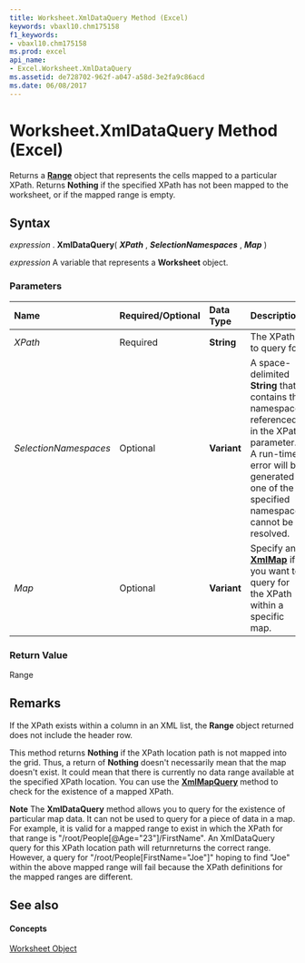 ```yaml
---
title: Worksheet.XmlDataQuery Method (Excel)
keywords: vbaxl10.chm175158
f1_keywords:
- vbaxl10.chm175158
ms.prod: excel
api_name:
- Excel.Worksheet.XmlDataQuery
ms.assetid: de728702-962f-a047-a58d-3e2fa9c86acd
ms.date: 06/08/2017
---
```



# Worksheet.XmlDataQuery Method (Excel)

Returns a  **[Range](Excel.Range(objec).md)** object that represents the cells mapped to a particular XPath. Returns **Nothing** if the specified XPath has not been mapped to the worksheet, or if the mapped range is empty.


## Syntax

 _expression_ . **XmlDataQuery**( **_XPath_** , **_SelectionNamespaces_** , **_Map_** )

 _expression_ A variable that represents a **Worksheet** object.


### Parameters



|**Name**|**Required/Optional**|**Data Type**|**Description**|
|:-----|:-----|:-----|:-----|
| _XPath_|Required| **String**|The XPath to query for.|
| _SelectionNamespaces_|Optional| **Variant**|A space-delimited  **String** that contains the namespaces referenced in the XPath parameter. A run-time error will be generated if one of the specified namespaces cannot be resolved.|
| _Map_|Optional| **Variant**|Specify an  **[XmlMap](Excel.XmlMap.md)** if you want to query for the XPath within a specific map.|

### Return Value

Range


## Remarks

If the XPath exists within a column in an XML list, the  **Range** object returned does not include the header row.

This method returns  **Nothing** if the XPath location path is not mapped into the grid. Thus, a return of **Nothing** doesn't necessarily mean that the map doesn't exist. It could mean that there is currently no data range available at the specified XPath location. You can use the **[XmlMapQuery](Excel.Worksheet.XmlMapQuery.md)** method to check for the existence of a mapped XPath.


 **Note**  The  **XmlDataQuery** method allows you to query for the existence of particular map data. It can not be used to query for a piece of data in a map. For example, it is valid for a mapped range to exist in which the XPath for that range is "/root/People[@Age="23"]/FirstName". An XmlDataQuery query for this XPath location path will returnreturns the correct range. However, a query for "/root/People[FirstName="Joe"]" hoping to find "Joe" within the above mapped range will fail because the XPath definitions for the mapped ranges are different.


## See also


#### Concepts


[Worksheet Object](Excel.Worksheet.md)

